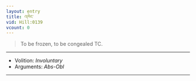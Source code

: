 ```yaml
---
layout: entry
title: འཁེང་
vid: Hill:0139
vcount: 0
---
```

> To be frozen, to be congealed TC\.

---
* Volition: _Involuntary_
* Arguments: _Abs-Obl_

---

